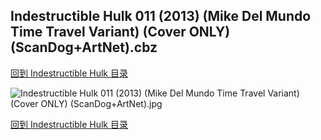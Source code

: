 ## Indestructible Hulk 011 (2013) (Mike Del Mundo Time Travel Variant) (Cover ONLY) (ScanDog+ArtNet).cbz


[回到 Indestructible Hulk 目录](https://github.com/alicewish/markdown/blob/master/series/Indestructible-Hulk.md)


![Indestructible Hulk 011 (2013) (Mike Del Mundo Time Travel Variant) (Cover ONLY) (ScanDog+ArtNet).jpg](https://wx1.sinaimg.cn/large/6a9fdecaly1fr0v1cxr8jj21401pf1kx.jpg)

[回到 Indestructible Hulk 目录](https://github.com/alicewish/markdown/blob/master/series/Indestructible-Hulk.md)

